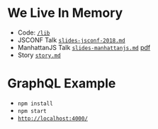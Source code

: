 # We Live In Memory

- Code: [`/lib`](/lib)
- JSCONF Talk [`slides-jsconf-2018.md`](slides-jsconf-2018.md)
- ManhattanJS Talk [`slides-manhattanjs.md`](slides-manhattanjs.md) [pdf](slides-manhattanjs.pdf)
- Story [`story.md`](/story.md)

# GraphQL Example
- `npm install`
- `npm start`
- [`http://localhost:4000/`](http://localhost:4000/)
